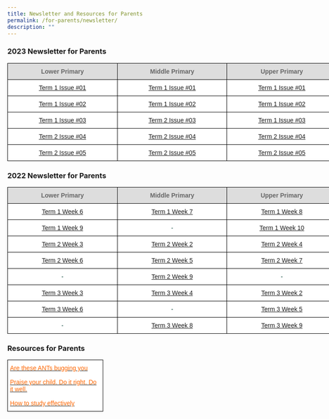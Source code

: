 ```yaml
---
title: Newsletter and Resources for Parents
permalink: /for-parents/newsletter/
description: ""
---
```

<h3>2023 Newsletter for Parents</h3>

<style type="text/css">
.tg  {border-collapse:collapse;border-spacing:0;margin:0px auto;}
.tg td{border-color:black;border-style:solid;border-width:1px;font-family:Arial, sans-serif;font-size:14px;
  overflow:hidden;padding:10px 5px;word-break:normal;}
.tg th{border-color:black;border-style:solid;border-width:1px;font-family:Arial, sans-serif;font-size:14px;
  font-weight:normal;overflow:hidden;padding:10px 5px;word-break:normal;}
.tg .tg-yhj3{background-color:#FFF;color:#0C463A;text-align:center;vertical-align:middle}
.tg .tg-ppzr{background-color:#FFF;color:#000000;text-align:center;vertical-align:top}
.tg .tg-ppzc{background-color:#FFF;color:#000000;text-align:center;vertical-align:top}
.tg .tg-a4yv{background-color:#DDD;color:#666;font-weight:bold;text-align:center;vertical-align:top}
.tg .tg-jpkv{background-color:#FFF;color:#0C463A;text-align:center;vertical-align:top}
</style>
<table class="tg" style="undefined;table-layout: fixed; width: 750px">
<colgroup>
<col style="width: 250px">
<col style="width: 250px">
<col style="width: 250px">
</colgroup>
<tbody>
<tr>
 <td class="tg-a4yv">Lower Primary </td>
 <td class="tg-a4yv">Middle Primary</td>
 <td class="tg-a4yv">Upper Primary </td>
</tr>
 <tr>
  <td class="tg-ppzb"><a href="/files/Jan%202023%20Newsletter.pdf" target="_blank" rel="noopener noreferrer">Term 1 Issue #01</a></td>
  <td class="tg-ppzc"><a href="/files/T1W4%20Newsletter%20V1_Vetted.pdf" target="_blank" rel="noopener noreferrer">Term 1 Issue #01</a></td>
	<td class="tg-ppzb"><a href="/files/Newsletter for Upper Primary_Term 1 Week 5.pdf" target="_blank" rel="noopener noreferrer">Term 1 Issue #01</a></td>
</tr>
<tr>
 <td class="tg-ppzb"><a href="/files/LP%20Feb%2023%20Newsletter_Issue02.pdf" target="_blank" rel="noopener noreferrer">Term 1 Issue #02</a></td>
	<td class="tg-ppzb"><a href="/files/Newsletter for Middle Primary_Term 1 Week 7_vetted.pdf" target="_blank" rel="noopener noreferrer">Term 1 Issue #02</a></td>
<td class="tg-ppzb"><a href="/files/Newsletter for Upper Primary_Term 1 Week 8 (002).pdf" target="_blank" rel="noopener noreferrer">Term 1 Issue #02</a></td>
</tr>
<tr>
 <td class="tg-ppzb"><a href="/files/LP%20Newsletter%20issue%203.pdf" target="_blank" rel="noopener noreferrer">Term 1 Issue #03</a></td>
	<td class="tg-ppzr"><a href="/files/T2W2%20MP%20Newsletter%20(edited).pdf" target="_blank" rel="noopener noreferrer">Term 2 Issue #03</a></td>
<td class="tg-ppzb"><a href="/files/Newsletter%20for%20Upper%20Primary_Term%201%20Week%2010%20(003).pdf" target="_blank" rel="noopener noreferrer">Term 1 Issue #03</a></td>
</tr>
<tr>
<td class="tg-ppzb"><a href="/files/lp%20newsletter%204_t2.pdf" target="_blank" rel="noopener noreferrer">Term 2 Issue #04</a></td>
<td class="tg-ppzb"><a href="/files/t2w5%20mp%20newsletter.pdf" target="_blank" rel="noopener noreferrer">Term 2 Issue #04</a></td>
<td class="tg-ppzb"><a href="/files/newsletter%20for%20upper%20primary_term%202%20week%204_vetted%20(02).pdf" target="_blank" rel="noopener noreferrer">Term 2 Issue #04</a></td>
</tr>
<tr>
<td class="tg-ppzb"><a href="/files/lp%20newsletter%20issue%205.pdf" target="_blank" rel="noopener noreferrer">Term 2 Issue #05</a></td>
	<td class="tg-ppzb"><a href="//files/t2w10%20mp%20newsletter.pdf" target="_blank" rel="noopener noreferrer">Term 2 Issue #05</a></td>
	<td class="tg-ppzb"><a href="/files/newsletter%20for%20upper%20primary_term%202%20week%2010.pdf" target="_blank" rel="noopener noreferrer">Term 2 Issue #05</a></td>
</tr>
</tbody>
</table>

<h3>2022 Newsletter for Parents</h3>

<style type="text/css">
.tg  {border-collapse:collapse;border-spacing:0;margin:0px auto;}
.tg td{border-color:black;border-style:solid;border-width:1px;font-family:Arial, sans-serif;font-size:14px;
  overflow:hidden;padding:10px 5px;word-break:normal;}
.tg th{border-color:black;border-style:solid;border-width:1px;font-family:Arial, sans-serif;font-size:14px;
  font-weight:normal;overflow:hidden;padding:10px 5px;word-break:normal;}
.tg .tg-yhj3{background-color:#FFF;color:#0C463A;text-align:center;vertical-align:middle}
.tg .tg-ppzb{background-color:#FFF;color:#FD6500;text-align:center;vertical-align:top}
.tg .tg-a4yv{background-color:#DDD;color:#666;font-weight:bold;text-align:center;vertical-align:top}
.tg .tg-jpkv{background-color:#FFF;color:#0C463A;text-align:center;vertical-align:top}
</style>
<table class="tg" style="undefined;table-layout: fixed; width: 750px">
<colgroup>
<col style="width: 250px">
<col style="width: 250px">
<col style="width: 250px">
</colgroup>
<tbody>
  <tr>
    <td class="tg-a4yv">Lower Primary </td>
    <td class="tg-a4yv">Middle Primary</td>
    <td class="tg-a4yv">Upper Primary </td>
  </tr>
  <tr>
    <td class="tg-ppzb"><a href="/files/Lower%20Primary_Term%201%20Week%206_final.pdf" target="_blank" rel="noopener noreferrer">Term 1 Week 6</a></td>
    <td class="tg-ppzb"><a href="/files/mpT1W7.pdf" target="_blank" rel="noopener noreferrer">Term 1 Week 7</a><br></td>
    <td class="tg-ppzb"><a href="/files/upt1w8.pdf" target="_blank" rel="noopener noreferrer">Term 1 Week 8</a></td>
  </tr>
  <tr>
    <td class="tg-ppzb"><a href="/files/Lower%20Primary_T1W9.pdf" target="_blank" rel="noopener noreferrer">Term 1 Week 9</a></td>
    <td class="tg-jpkv">-</td>
    <td class="tg-jpkv"><a href="/files/upt1w10.pdf" target="_blank" rel="noopener noreferrer">Term 1 Week 10</a></td>
  </tr>
  <tr>
    <td class="tg-ppzb"><a href="/files/Lower%20Primary_T2W3_Vetted.pdf" target="_blank" rel="noopener noreferrer">Term 2 Week 3</a></td>
    <td class="tg-ppzb"><a href="/files/mpt2w2.pdf" target="_blank" rel="noopener noreferrer">Term 2 Week 2 </a> </td>
    <td class="tg-ppzb"><a href="/files/upt2w4.pdf" target="_blank" rel="noopener noreferrer">Term 2 Week 4</a> </td>
  </tr>
  <tr>
    <td class="tg-ppzb"><a href="/files/Lower%20Primary_T2W6_vetted.pdf" target="_blank" rel="noopener noreferrer">Term 2 Week 6</a></td>
    <td class="tg-ppzb"><a href="/files/mpt2w5.pdf" target="_blank" rel="noopener noreferrer">Term 2 Week 5 </a></td>
    <td class="tg-ppzb"><a href="/files/upt2w7.pdf" target="_blank" rel="noopener noreferrer">Term 2 Week 7 </a></td>
  </tr>
  <tr>
    <td class="tg-jpkv">-</td>
    <td class="tg-ppzb"><a href="/files/mpt2w9.pdf" target="_blank" rel="noopener noreferrer">Term 2 Week 9</a></td>
    <td class="tg-jpkv">-</td>
  </tr>
  <tr>
    <td class="tg-jpkv"><a href="/files/Lower_Primary_T3W3.pdf" target="_blank" rel="noopener noreferrer">Term 3 Week 3</a></td>
    <td class="tg-ppzb"><a href="/files/mpt3w4.pdf" target="_blank" rel="noopener noreferrer">Term 3 Week 4</a></td>
    <td class="tg-jpkv"><a href="/files/upt3w2.pdf" target="_blank" rel="noopener noreferrer">Term 3 Week 2</a> </td>
  </tr>
  <tr>
    <td class="tg-ppzb"><a href="/files/LOWER%20PRIMARY%20T3W6%20LP%20Newsletter%20V1.pdf" target="_blank" rel="noopener noreferrer">Term 3 Week 6</a></td>
    <td class="tg-jpkv">-</td>
    <td class="tg-jpkv"><a href="/files/upt3w5.pdf" target="_blank" rel="noopener noreferrer">Term 3 Week 5</a> </td>
  </tr>
  <tr>
    <td class="tg-jpkv">-</td>
    <td class="tg-ppzb"><a href="/files/mpt3w8.pdf" target="_blank" rel="noopener noreferrer">Term 3 Week  8</a></td>
    <td class="tg-ppzb"><a href="/files/upt3w9.pdf" target="_blank" rel="noopener noreferrer">Term 3 Week 9</a></td>
  </tr>
</tbody>
</table>

<p></p><h3>Resources for Parents</h3>

<style type="text/css">
.tg  {border-collapse:collapse;border-spacing:0;margin:0px auto;}
.tg td{font-family:Arial, sans-serif;font-size:14px;
  overflow:hidden;padding:10px 5px;word-break:normal;}
.tg th{font-family:Arial, sans-serif;font-size:14px;
  font-weight:normal;overflow:hidden;padding:10px 5px;word-break:normal;}
.tg .tg-yhj3{background-color:#FFF;color:#0C463A;text-align:left;vertical-align:middle}
.tg .tg-ppzb{background-color:#FFF;color:#FD6500;text-align:center;vertical-align:top}
.tg .tg-jpkv{background-color:#FFF;color:#0C463A;text-align:center;vertical-align:top}
</style>
<table class="tg" style="undefined;table-layout: fixed; width: 660px">
<colgroup>
<col style="width: 217px">
</colgroup>
<tbody>
  <tr>
    <td class="tg-yhj3"> <a href="/files/Term-1_Are-these-ANTs-bugging-you.pdf" target="_blank" rel="noopener noreferrer"><span style="text-decoration:none;color:#FD6500">Are these ANTs bugging you </span></a><br><br><a href="/files/Parent%20Engagement%20Resource_Term%202.pdf" target="_blank" rel="noopener noreferrer"><span style="text-decoration:none;color:#FD6500">Praise your child. Do it right. Do it well.</span></a><br><br><a href="/files/Term%203_How%20to%20Study%20Effectively.pdf" target="_blank" rel="noopener noreferrer"><span style="text-decoration:none;color:#FD6500">How to study effectively</span></a></td>
</tr>
</tbody>
</table>
